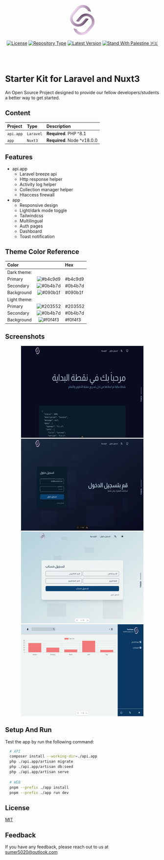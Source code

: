 <p align="center"></br><img src="./.src/logo.svg" width="100" height="100" alt="sumer5020"></p>
<p align="center">
<a href="https://choosealicense.com/licenses/mit/"><img src="https://img.shields.io/badge/License-MIT-green.svg" alt="License"></a>
<a href="#"><img src="https://img.shields.io/badge/Type-Nuxt_WEB_&_Laravel_API_Template-black" alt="Repository Type"></a>
<a href="#"><img src="https://img.shields.io/badge/Latest_Version-0.0.1-blue" alt="Latest Version"></a>
    <a href="#"><img src="https://img.shields.io/badge/Stand_With_Palestine_🇵🇸-white" alt="Stand With Palestine 🇵🇸"></a>
</br></br></br></br>
</p>

# Starter Kit for Laravel and Nuxt3

An Open Source Project designed to provide our fellow developers/students a better way to get started.

## Content

| Project   | Type          | Description                     |
| :-------- | :------------ | :------------------------------ |
| `api.app` | `Laravel`     | **Required**. PHP ^8.1          |
| `app`     | `Nuxt3`       | **Required**. Node ^v18.0.0     |


## Features
- api.app
    - Laravel breeze api
    - Http response helper
    - Activity log helper
    - Collection manager helper
    - Htaccess firewall
- app
    - Responsive design
    - Light/dark mode toggle
    - Tailwindcss
    - Multilingual
    - Auth pages
    - Dashboard
    - Toast notification


## Theme Color Reference

| Color              |                                                          | Hex     |
| :---------------- | :-------------------------------------------------------:| :-------|
| Dark theme:       |                                                          |         |
| Primary           | ![#b4c9d9](https://via.placeholder.com/10/b4c9d9?text=+) | #b4c9d9 |
| Secondary         | ![#0b4b7d](https://via.placeholder.com/10/0b4b7d?text=+) | #0b4b7d |
| Background        | ![#090b1f](https://via.placeholder.com/10/090b1f?text=+) | #090b1f |
| Light theme:      |                                                          |         |
| Primary           | ![#203552](https://via.placeholder.com/10/203552?text=+) | #203552 |
| Secondary         | ![#0b4b7d](https://via.placeholder.com/10/0b4b7d?text=+) | #0b4b7d |
| Background        | ![#f0f4f3](https://via.placeholder.com/10/f0f4f3?text=+) | #f0f4f3 |

## Screenshots

<p align="center">
<img width="400" height="300" src="./.src/Screenshot/home.png" alt="Home Screenshot">
<img width="400" height="300" src="./.src/Screenshot/login.png" alt="Login Screenshot">
<img width="400" height="300" src="./.src/Screenshot/register.png" alt="Register Screenshot">
<img width="400" height="300" src="./.src/Screenshot/dashboard.png" alt="Dashboard Screenshot">
</p>


## Setup And Run

Test the app by run the following command:

```bash
  # API
  composer install --working-dir=./api.app
  php ./api.app/artisan migrate
  php ./api.app/artisan db:seed
  php ./api.app/artisan serve

  # WEB
  pnpm --prefix ./app install
  pnpm --prefix ./app run dev
```

## License

[MIT](./LICENSE)

## Feedback

If you have any feedback, please reach out to us at sumer5020@outlook.com
